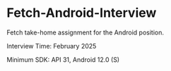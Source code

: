 # Fetch-Android-Interview
Fetch take-home assignment for the Android position.

Interview Time: February 2025

Minimum SDK: API 31, Android 12.0 (S)

